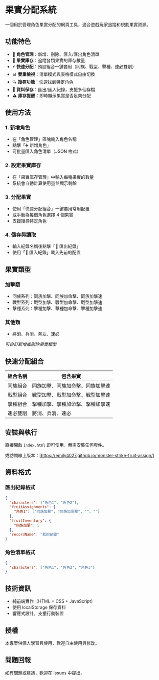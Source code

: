 # 果實分配系統

一個用於管理角色果實分配的網頁工具，適合遊戲玩家追蹤和規劃果實資源。

## 功能特色

- 📝 **角色管理**：新增、刪除、匯入/匯出角色清單
- 🎯 **果實庫存**：追蹤各類果實的庫存數量
- ⚡ **快速分配**：預設組合一鍵套用（同族、戰型、擊種、速必雙削）
- 📊 **雙重檢視**：清單模式與表格模式自由切換
- 🔍 **搜尋功能**：快速找到特定角色
- 💾 **資料保存**：匯出/匯入紀錄，支援多個存檔
- ⚠️ **庫存提醒**：即時顯示果實是否足夠分配

## 使用方法

### 1. 新增角色
- 在「角色管理」區塊輸入角色名稱
- 點擊「➕ 新增角色」
- 可批量匯入角色清單（JSON 格式）

### 2. 設定果實庫存
- 在「果實庫存管理」中輸入每種果實的數量
- 系統會自動計算使用量並顯示剩餘

### 3. 分配果實
- 使用「快速分配組合」一鍵套用常用配置
- 或手動為每個角色選擇 4 個果實
- 支援搜尋特定角色

### 4. 儲存與讀取
- 輸入紀錄名稱後點擊「💾 匯出紀錄」
- 使用「📂 匯入紀錄」載入先前的配置

## 果實類型

### 加擊類
- 同族系列：同族加擊、同族加命擊、同族加擊速
- 戰型系列：戰型加擊、戰型加命擊、戰型加擊速
- 擊種系列：擊種加擊、擊種加命擊、擊種加擊速

### 其他類
- 將消、兵消、熱友、速必

*可自訂新增或刪除果實類型*

## 快速分配組合

| 組合名稱 | 包含果實 |
|---------|---------|
| 同族組合 | 同族加擊、同族加命擊、同族加擊速 |
| 戰型組合 | 戰型加擊、戰型加命擊、戰型加擊速 |
| 擊種組合 | 擊種加擊、擊種加命擊、擊種加擊速 |
| 速必雙削 | 將消、兵消、速必 |

## 安裝與執行

直接開啟 `index.html` 即可使用，無需安裝任何套件。

或訪問線上版本：[https://emily4027.github.io/monster-strike-fruit-assign/]

## 資料格式

### 匯出紀錄格式
```json
{
  "characters": ["角色1", "角色2"],
  "fruitAssignments": {
    "角色1": ["同族加擊", "同族加命擊", "", ""]
  },
  "fruitInventory": {
    "同族加擊": 5
  },
  "recordName": "我的紀錄"
}
```

### 角色清單格式
```json
{
  "characters": ["角色1", "角色2", "角色3"]
}
```

## 技術資訊

- 純前端實作（HTML + CSS + JavaScript）
- 使用 localStorage 保存資料
- 響應式設計，支援行動裝置

## 授權

本專案供個人學習與使用，歡迎自由使用與修改。

## 問題回報

如有問題或建議，歡迎在 Issues 中提出。
